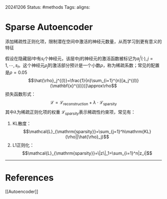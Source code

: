 20241206
Status: #methods
Tags: 
aligns: 
# Sparse Autoencoder
添加稀疏性正则化项，限制潜在空间中激活的神经元数量，从而学习到更有意义的特征

假设在隐藏层$l$中有$s_l$个神经元，该层中$j$的神经元的激活函数被标记为$a_j^l(\cdot),j=1,\cdots,s_l$。这个神经元$\hat{\rho}_j$的激活部分预计是一个小数$\rho$，称为稀疏系数；常见的配置是$\rho = 0.05$
$$\hat{\rho}_j^{(l)}=\frac{1}{n}\sum_{i=1}^{n}[a_j^{(l)}(\mathbf{x}^{(i)})]\approx\rho$$
损失函数形式：
$$\mathcal{L}=\mathcal{L}_{\text{reconstruction}}+\lambda\cdot\mathcal{L}_{\mathrm{sparsity}}$$
其中$\lambda$为稀疏正则化项的权重
$\mathcal{L}_{sparsity}$表示稀疏性约束项，常见有：
1. KL散度：$$\mathcal{L}_{\mathrm{sparsity}}=\sum_{j=1}^h\mathrm{KL}(\rho||\hat{\rho}_j)$$
2. L1正则化：$$\mathcal{L}_{\mathrm{sparsity}}=\|z\|_1=\sum_{i=1}^n|z_i|$$



---
# References
[[Autoencoder]]